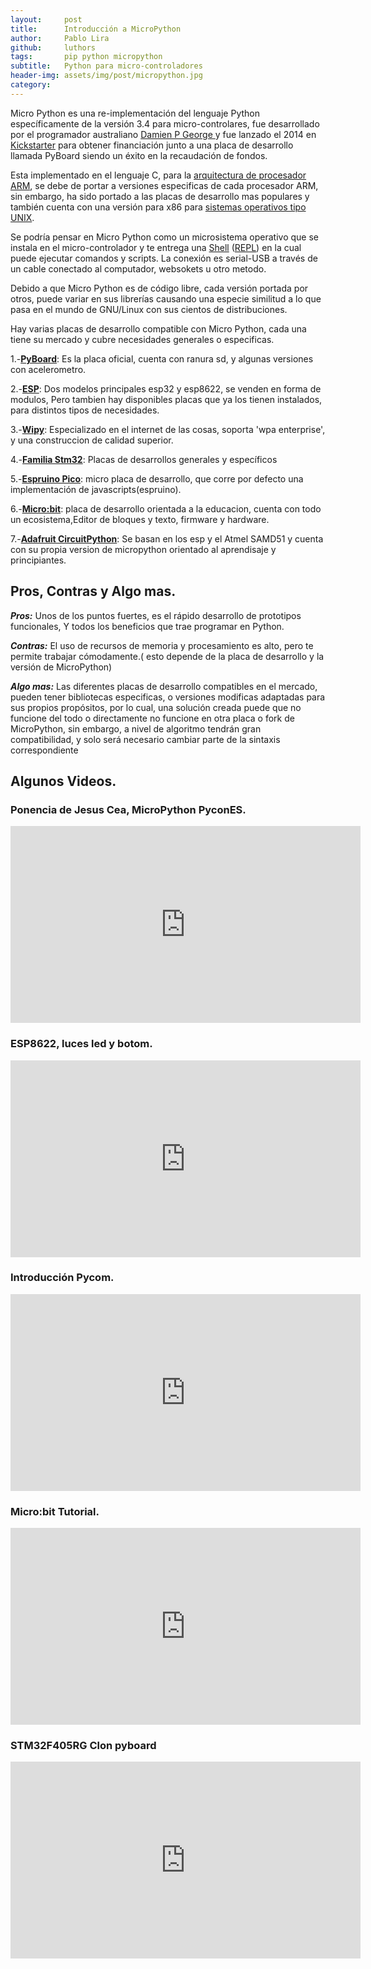 ```yaml
---
layout:     post
title:      Introducción a MicroPython
author:     Pablo Lira
github:		luthors
tags: 		pip python micropython
subtitle:  	Python para micro-controladores
header-img: assets/img/post/micropython.jpg
category:   
---
```

<!-- Start Writing Below in Markdown -->

Micro Python es una re-implementación del lenguaje Python específicamente de la versión 3.4 para micro-controlares, fue desarrollado por el programador australiano [Damien P George ](http://dpgeorge.net/)y fue lanzado el 2014 en [Kickstarter](https://www.kickstarter.com/projects/214379695/micro-python-python-for-microcontrollers) para obtener financiación junto a una placa de desarrollo llamada PyBoard siendo un éxito en la recaudación de fondos.

Esta implementado en el lenguaje C, para la [arquitectura de procesador ARM](https://es.wikipedia.org/wiki/Arquitectura_ARM), se debe de portar a versiones especificas de cada procesador ARM, sin embargo, ha sido portado a las placas de desarrollo mas populares y también cuenta con una versión para x86 para [sistemas operativos tipo UNIX](https://github.com/micropython/micropython/wiki/Getting-Started).

Se podría pensar en Micro Python como un microsistema operativo que se instala en el micro-controlador y te entrega una [Shell](https://es.wikipedia.org/wiki/Shell_de_Unix) ([REPL](https://es.wikipedia.org/wiki/REPL)) en la cual puede ejecutar comandos y scripts. La conexión es serial-USB a través de un cable conectado al computador, websokets u otro metodo.
 
Debido a que Micro Python es de código libre, cada versión portada por otros, puede variar en sus librerías causando una especie similitud a lo que pasa en el mundo de GNU/Linux con sus cientos de distribuciones.

Hay varias placas de desarrollo compatible con Micro Python, cada una tiene su mercado y cubre necesidades generales o especificas.

1.-**[PyBoard](https://store.micropython.org/)**: Es la placa oficial, cuenta con ranura sd, y algunas versiones con acelerometro.

2.-**[ESP](https://www.espressif.com/en/products/hardware/)**: Dos modelos principales esp32 y esp8622, se venden en forma de modulos, Pero tambien hay disponibles placas que ya los tienen instalados, para distintos tipos de necesidades.  

3.-**[Wipy](https://pycom.io/webshop/)**: Especializado en el internet de las cosas, soporta 'wpa enterprise', y una construccion de calidad superior.

4.-**[Familia Stm32](http://micropython.org/stm32/)**: Placas de
 desarrollos generales y específicos
 
5.-**[Espruino Pico](https://www.espruino.com/Pico)**:
 micro placa de desarrollo, que corre por defecto una implementación de javascripts(espruino).
  
6.-**[Micro:bit](https://microbit.org/es/)**: placa de desarrollo orientada a la educacion, cuenta con todo un ecosistema,Editor de bloques y texto, firmware y hardware.

7.-**[Adafruit CircuitPython](https://www.adafruit.com/category/956)**: Se basan en los esp y el Atmel SAMD51 y cuenta con su propia version de micropython orientado al aprendisaje y principiantes.

## Pros, Contras y Algo mas.

***Pros:***  Unos de los puntos fuertes, es el rápido desarrollo de prototipos funcionales,  Y todos los beneficios que trae programar en Python.

***Contras:***  El uso de recursos de memoria  y procesamiento es alto, pero te permite trabajar cómodamente.( esto depende de la placa de desarrollo y la versión de MicroPython)

***Algo mas:*** Las diferentes placas de desarrollo compatibles en el mercado, pueden tener bibliotecas especificas, o versiones modificas adaptadas para sus propios propósitos, por lo cual, una solución creada puede que no funcione del todo o directamente no funcione en otra placa o fork de MicroPython, sin embargo, a nivel de algoritmo tendrán gran compatibilidad, y solo será necesario cambiar parte de la sintaxis correspondiente



## Algunos Videos.


### Ponencia de Jesus Cea, MicroPython PyconES.
<iframe width="560" height="315" src="https://www.youtube.com/embed/gMyoixCvUVI" frameborder="0" allow="accelerometer; autoplay; encrypted-media; gyroscope; picture-in-picture" allowfullscreen></iframe>

### ESP8622, luces led y botom.
<iframe width="560" height="315" src="https://www.youtube.com/embed/8rDZ-Zuc4Eo" frameborder="0" allow="accelerometer; autoplay; encrypted-media; gyroscope; picture-in-picture" allowfullscreen></iframe>

### Introducción Pycom.
<iframe width="560" height="315" src="https://www.youtube.com/embed/KwIaljvmgFg" frameborder="0" allow="accelerometer; autoplay; encrypted-media; gyroscope; picture-in-picture" allowfullscreen></iframe>

### Micro:bit Tutorial.
<iframe width="560" height="315" src="https://www.youtube.com/embed/rduVCGLvV-4" frameborder="0" allow="accelerometer; autoplay; encrypted-media; gyroscope; picture-in-picture" allowfullscreen></iframe>


### STM32F405RG Clon pyboard
<iframe width="560" height="315" src="https://www.youtube.com/embed/Deer0qFbwC0" frameborder="0" allow="accelerometer; autoplay; encrypted-media; gyroscope; picture-in-picture" allowfullscreen></iframe>
